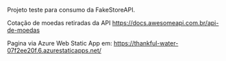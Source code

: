 ﻿
Projeto teste para consumo da FakeStoreAPI.

Cotação de moedas retiradas da API https://docs.awesomeapi.com.br/api-de-moedas

Pagina via Azure Web Static App em: https://thankful-water-07f2ee20f.6.azurestaticapps.net/